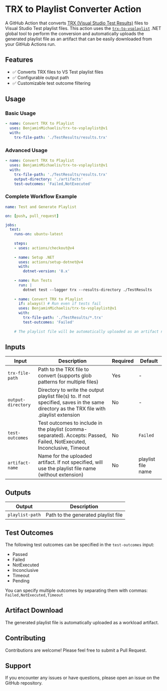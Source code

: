 # TRX to Playlist Converter Action

A GitHub Action that converts [TRX (Visual Studio Test Results)](https://learn.microsoft.com/dotnet/core/testing/microsoft-testing-platform-extensions-test-reports?WT.mc_id=8B97120A00B57354) files to Visual Studio Test playlist files. This action uses the [`trx-to-vsplaylist`](https://www.nuget.org/packages/trx-to-vsplaylist) .NET global tool to perform the conversion and automatically uploads the generated playlist file as an artifact that can be easily downloaded from your GitHub Actions run.

## Features

- ✅ Converts TRX files to VS Test playlist files
- ✅ Configurable output path
- ✅ Customizable test outcome filtering

## Usage

### Basic Usage

```yaml
- name: Convert TRX to Playlist
  uses: BenjaminMichaelis/trx-to-vsplaylist@v1
  with:
    trx-file-path: './TestResults/results.trx'
```

### Advanced Usage

```yaml
- name: Convert TRX to Playlist
  uses: BenjaminMichaelis/trx-to-vsplaylist@v1
  with:
    trx-file-path: './TestResults/results.trx'
    output-directory: './artifacts'
    test-outcomes: 'Failed,NotExecuted'
```

### Complete Workflow Example

```yaml
name: Test and Generate Playlist

on: [push, pull_request]

jobs:
  test:
    runs-on: ubuntu-latest
    
    steps:
    - uses: actions/checkout@v4
    
    - name: Setup .NET
      uses: actions/setup-dotnet@v4
      with:
        dotnet-version: '8.x'
    
    - name: Run Tests
      run: |
        dotnet test --logger trx --results-directory ./TestResults
    
    - name: Convert TRX to Playlist
      if: always() # Run even if tests fail
      uses: BenjaminMichaelis/trx-to-vsplaylist@v1
      with:
        trx-file-path: './TestResults/*.trx'
        test-outcomes: 'Failed'
    
    # The playlist file will be automatically uploaded as an artifact named either by the specified `artifact-name` or as `playlists`
```

## Inputs

| Input | Description | Required | Default |
|-------|-------------|----------|---------|
| `trx-file-path` | Path to the TRX file to convert (supports glob patterns for multiple files) | Yes | - |
| `output-directory` | Directory to write the output playlist file(s) to. If not specified, saves in the same directory as the TRX file with .playlist extension | No | - |
| `test-outcomes` | Test outcomes to include in the playlist (comma-separated). Accepts: Passed, Failed, NotExecuted, Inconclusive, Timeout | No | `Failed` |
| `artifact-name` | Name for the uploaded artifact. If not specified, will use the playlist file name (without extension) | No | playlist file name |

## Outputs

| Output | Description |
|--------|-------------|
| `playlist-path` | Path to the generated playlist file |

## Test Outcomes

The following test outcomes can be specified in the `test-outcomes` input:

- Passed
- Failed
- NotExecuted
- Inconclusive
- Timeout
- Pending

You can specify multiple outcomes by separating them with commas: `Failed,NotExecuted,Timeout`

## Artifact Download

The generated playlist file is automatically uploaded as a workload artifact.

## Contributing

Contributions are welcome! Please feel free to submit a Pull Request.

## Support

If you encounter any issues or have questions, please open an issue on the GitHub repository.
